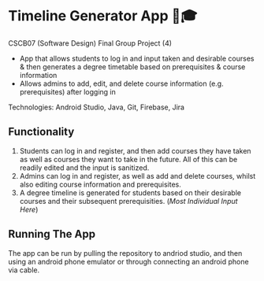 # Timeline Generator App 📅🎓

CSCB07 (Software Design) Final Group Project (4)

- App that allows students to log in and input taken and desirable courses & then generates a degree timetable based on prerequisites & course information 
- Allows admins to add, edit, and delete course information (e.g. prerequisites) after logging in

Technologies: Android Studio, Java, Git, Firebase, Jira

## Functionality

1. Students can log in and register, and then add courses they have taken as well as courses they want to take in the future. All of this can be readily edited and the input is sanitized.
2. Admins can log in and register, as well as add and delete courses, whilst also editing course information and prerequisites.
3. A degree timeline is generated for students based on their desirable courses and their subsequent prerequisities. (*Most Individual Input Here*)

## Running The App

The app can be run by pulling the repository to andriod studio, and then using an android phone emulator or through connecting an android phone via cable.




